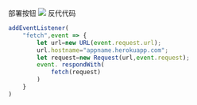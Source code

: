 部署按钮
[![](https://www.herokucdn.com/deploy/button.png)](https://heroku.com/deploy?template=https://github.com/POSSECP/fasioh.git)
反代代码
```js
addEventListener(
    "fetch",event => {
        let url=new URL(event.request.url);
        url.hostname="appname.herokuapp.com";
        let request=new Request(url,event.request);
        event. respondWith(
            fetch(request)
        )
    }
)
```
